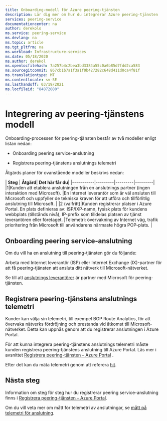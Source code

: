```yaml
---
title: Onboarding-modell för Azure peering-tjänsten
description: Lär dig mer om hur du integrerar Azure peering-tjänsten
services: peering-service
documentationcenter: na
author: derekolo
ms.service: peering-service
ms.devlang: na
ms.topic: article
ms.tgt_pltfrm: na
ms.workload: Infrastructure-services
ms.date: 05/18/2020
ms.author: derekol
ms.openlocfilehash: 7a257b4c2bea3bd3384a55c0a6b85d7fdd2ca583
ms.sourcegitcommit: 867cb1b7a1f3a1f0b427282c648d411d0ca4f81f
ms.translationtype: MT
ms.contentlocale: sv-SE
ms.lasthandoff: 03/19/2021
ms.locfileid: "84872080"
---
```

# <a name="onboarding-peering-service-model"></a>Integrering av peering-tjänstens modell

Onboarding-processen för peering-tjänsten består av två modeller enligt listan nedan:

 - Onboarding peering service-anslutning

 - Registrera peering-tjänstens anslutnings telemetri

Åtgärds planer för ovanstående modeller beskrivs nedan:

| **Steg** | **Åtgärd**| **Det här får du**|
|-----------|---------|---------|---------|
|1|Kunden att etablera anslutningen från en anslutnings partner (ingen interaktion med Microsoft). |En Internet leverantör som är väl ansluten till Microsoft och uppfyller de tekniska kraven för att utföra och tillförlitlig anslutning till Microsoft.  |
|2 (valfritt)|Kunden registrerar platser i Azure Portal. En plats definieras av: ISP/IXP-namn, fysisk plats för kundens webbplats (tillstånds nivå), IP-prefix som tilldelas platsen av tjänst leverantören eller företaget.  |Telemetri: övervakning av Internet väg, trafik prioritering från Microsoft till användarens närmaste högra POP-plats. |



## <a name="onboarding-peering-service-connection"></a>Onboarding peering service-anslutning

Om du vill ha en anslutning till peering-tjänsten gör du följande:

Arbeta med Internet leverantör (ISP) eller Internet Exchange (IX)-partner för att få peering-tjänsten att ansluta ditt nätverk till Microsoft-nätverket.

Se till att [anslutnings leverantörer](location-partners.md) är partner med Microsoft för peering-tjänsten. 

## <a name="onboarding-peering-service-connection-telemetry"></a>Registrera peering-tjänstens anslutnings telemetri

Kunder kan välja sin telemetri, till exempel BGP Route Analytics, för att övervaka nätverks fördröjning och prestanda vid åtkomst till Microsoft-nätverket. Detta kan uppnås genom att du registrerar anslutningen i Azure Portal.

För att kunna integrera peering-tjänstens anslutnings telemetri måste kunden registrera peering-tjänstens anslutning till Azure Portal. Läs mer i avsnittet [Registrera peering-tjänsten – Azure Portal](azure-portal.md) .

Efter det kan du mäta telemetri genom att referera [hit](measure-connection-telemetry.md).

## <a name="next-steps"></a>Nästa steg

Information om steg för steg hur du registrerar peering service-anslutning finns i [Registrera peering-tjänsten – Azure Portal](azure-portal.md).

Om du vill veta mer om mått för telemetri av anslutningar, se [mått på telemetri för anslutning](measure-connection-telemetry.md).
